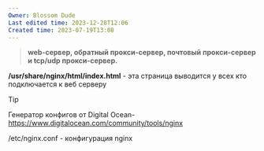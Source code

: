 ```yaml
---
Owner: Blossom Dude
Last edited time: 2023-12-28T12:06
Created time: 2023-07-19T13:08
---
```

>**web-сервер, обратный прокси-сервер, почтовый прокси-сервер и tcp/udp прокси-сервер.**

**/usr/share/nginx/html/index.html** - эта страница выводится у всех кто подключается к веб серверу
  

> [!Tip]  
> Генератор конфигов от Digital Ocean- https://www.digitalocean.com/community/tools/nginx

/etc/nginx.conf - конфигурация nginx

```nginx



```
